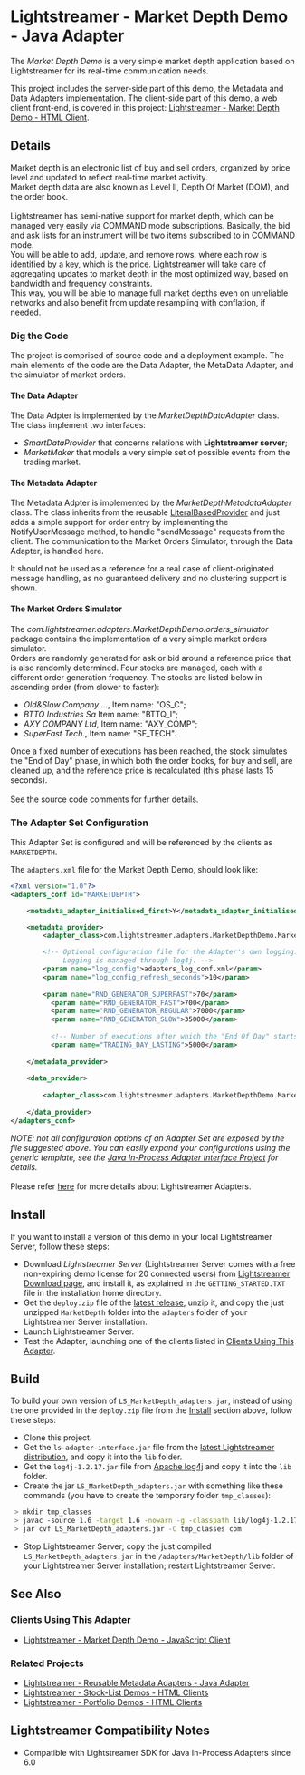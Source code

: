 # Lightstreamer - Market Depth Demo - Java Adapter

The *Market Depth Demo* is a very simple market depth application based on Lightstreamer for its real-time communication needs.<br>

This project includes the server-side part of this demo, the Metadata and Data Adapters implementation.
The client-side part of this demo, a web client front-end, is covered in this project: [Lightstreamer - Market Depth Demo - HTML Client](https://github.com/Lightstreamer/Lightstreamer-example-MarketDepth-client-javascript).

## Details

Market depth is an electronic list of buy and sell orders, organized by price level and updated to reflect real-time market activity.<br>
Market depth data are also known as Level II, Depth Of Market (DOM), and the order book.<br>
<br>
Lightstreamer has semi-native support for market depth, which can be managed very easily via COMMAND mode subscriptions. Basically, the bid and ask lists for an instrument will be two items subscribed to in COMMAND mode.<br>
You will be able to add, update, and remove rows, where each row is identified by a key, which is the price. Lightstreamer will take care of aggregating updates to market depth in the most optimized way, based on bandwidth and frequency constraints.<br>
This way, you will be able to manage full market depths even on unreliable networks and also benefit from update resampling with conflation, if needed.<br>

### Dig the Code

The project is comprised of source code and a deployment example. The main elements of the code are the Data Adapter, the MetaData Adapter, and the simulator of market orders.

#### The Data Adapter

The Data Adpter is implemented by the *MarketDepthDataAdapter* class. The class implement two interfaces:
- *SmartDataProvider* that concerns relations with <b>Lightstreamer server</b>;
- *MarketMaker* that models a very simple set of possible events from the trading market.

#### The Metadata Adapter

The Metadata Adpter is implemented by the *MarketDepthMetadataAdapter* class. The class inherits from the reusable [LiteralBasedProvider](https://github.com/Lightstreamer/Lightstreamer-example-ReusableMetadata-adapter-java) and just adds a simple support for order entry by implementing the NotifyUserMessage method, to handle "sendMessage" requests from the client.
The communication to the Market Orders Simulator, through the Data Adapter, is handled here.

It should not be used as a reference for a real case of client-originated message handling, as no guaranteed delivery and no clustering support is shown.

#### The Market Orders Simulator

The *com.lightstreamer.adapters.MarketDepthDemo.orders_simulator* package contains the implementation of a very simple market orders simulator.<br>
Orders are randomly generated for ask or bid around a reference price that is also randomly determined. Four stocks are managed, each with a different order generation frequency.
The stocks are listed below in ascending order (from slower to faster):
- *Old&Slow Company ...*, Item name: "OS_C";
- *BTTQ Industries Sa* Item name: "BTTQ_I";
- *AXY COMPANY Ltd*, Item name: "AXY_COMP";
- *SuperFast Tech.*, Item name: "SF_TECH".

Once a fixed number of executions has been reached, the stock simulates the "End of Day" phase, in which both the order books, for buy and sell, are cleaned up, and the reference price is recalculated (this phase lasts 15 seconds).<br>
<br>
See the source code comments for further details.

### The Adapter Set Configuration

This Adapter Set is configured and will be referenced by the clients as `MARKETDEPTH`. 

The `adapters.xml` file for the Market Depth Demo, should look like:
```xml
<?xml version="1.0"?>
<adapters_conf id="MARKETDEPTH">

    <metadata_adapter_initialised_first>Y</metadata_adapter_initialised_first>

    <metadata_provider>
        <adapter_class>com.lightstreamer.adapters.MarketDepthDemo.MarketDepthMetadataAdapter</adapter_class>

        <!-- Optional configuration file for the Adapter's own logging.
             Logging is managed through log4j. -->
        <param name="log_config">adapters_log_conf.xml</param>
        <param name="log_config_refresh_seconds">10</param>
        
        <param name="RND_GENERATOR_SUPERFAST">70</param>
		  <param name="RND_GENERATOR_FAST">700</param>
		  <param name="RND_GENERATOR_REGULAR">7000</param>
		  <param name="RND_GENERATOR_SLOW">35000</param>
		  
		  <!-- Number of executions after which the "End Of Day" starts. -->
		  <param name="TRADING_DAY_LASTING">5000</param>
        
    </metadata_provider>
    
    <data_provider>
	 
        <adapter_class>com.lightstreamer.adapters.MarketDepthDemo.MarketDepthDataAdapter</adapter_class>
          
    </data_provider>
</adapters_conf>
```

<i>NOTE: not all configuration options of an Adapter Set are exposed by the file suggested above. 
You can easily expand your configurations using the generic template, see the [Java In-Process Adapter Interface Project](https://github.com/Lightstreamer/Lightstreamer-lib-adapter-java-inprocess#configuration) for details.</i><br>
<br>
Please refer [here](https://lightstreamer.com/docs/ls-server/latest/General%20Concepts.pdf) for more details about Lightstreamer Adapters.

## Install

If you want to install a version of this demo in your local Lightstreamer Server, follow these steps:
* Download *Lightstreamer Server* (Lightstreamer Server comes with a free non-expiring demo license for 20 connected users) from [Lightstreamer Download page](http://www.lightstreamer.com/download.htm), and install it, as explained in the `GETTING_STARTED.TXT` file in the installation home directory.
* Get the `deploy.zip` file of the [latest release](https://github.com/Lightstreamer/Lightstreamer-example-MarketDepth-adapter-java/releases), unzip it, and copy the just unzipped `MarketDepth` folder into the `adapters` folder of your Lightstreamer Server installation.
* Launch Lightstreamer Server.
* Test the Adapter, launching one of the clients listed in [Clients Using This Adapter](https://github.com/Lightstreamer/Lightstreamer-example-MarketDepth-adapter-java#clients-using-this-adapter).


## Build

To build your own version of `LS_MarketDepth_adapters.jar`, instead of using the one provided in the `deploy.zip` file from the [Install](https://github.com/Lightstreamer/Lightstreamer-example-MarketDepth-adapter-java#install) section above, follow these steps:
* Clone this project.
* Get the `ls-adapter-interface.jar` file from the [latest Lightstreamer distribution](http://www.lightstreamer.com/download), and copy it into the `lib` folder.
* Get the `log4j-1.2.17.jar` file from [Apache log4j](https://logging.apache.org/log4j/1.2/) and copy it into the `lib` folder.
* Create the jar `LS_MarketDepth_adapters.jar` with something like these commands (you have to create the temporary folder `tmp_classes`):
```sh
 > mkdir tmp_classes
 > javac -source 1.6 -target 1.6 -nowarn -g -classpath lib/log4j-1.2.17.jar;lib/ls-adapter-interface.jar -sourcepath src -d tmp_classes src/com/lightstreamer/adapters/MarketDepthDemo/MarketDepthMetadataAdapter.java
 > jar cvf LS_MarketDepth_adapters.jar -C tmp_classes com
```
* Stop Lightstreamer Server; copy the just compiled `LS_MarketDepth_adapters.jar` in the `/adapters/MarketDepth/lib` folder of your Lightstreamer Server installation; restart Lightstreamer Server.

## See Also

### Clients Using This Adapter

* [Lightstreamer - Market Depth Demo - JavaScript Client](https://github.com/Lightstreamer/Lightstreamer-example-MarketDepth-client-javascript)

### Related Projects

* [Lightstreamer - Reusable Metadata Adapters - Java Adapter](https://github.com/Lightstreamer/Lightstreamer-example-ReusableMetadata-adapter-java)
* [Lightstreamer - Stock-List Demos - HTML Clients](https://github.com/Lightstreamer/Lightstreamer-example-StockList-client-javascript)
* [Lightstreamer - Portfolio Demos - HTML Clients](https://github.com/Lightstreamer/Lightstreamer-example-Portfolio-client-javascript)

## Lightstreamer Compatibility Notes

* Compatible with Lightstreamer SDK for Java In-Process Adapters since 6.0
